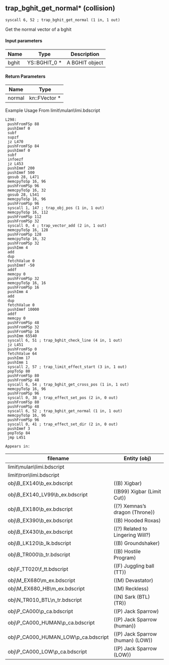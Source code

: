 ## trap_bghit_get_normal* (collision)

`syscall 6, 52 ; trap_bghit_get_normal (1 in, 1 out)`

Get the normal vector of a bghit

#### Input parameters
| Name | Type | Description
|------|------|------------
| bghit   | YS::BGHIT_0 *   | A BGHIT object


#### Return Parameters
| Name | Type
|------|-----
| normal   | kn::FVector *   
Example Usage From limit\mulan\limi.bdscript
```plaintext
L298:
 pushFromFSp 88
 pushImmf 0
 subf 
 supzf 
 jz L470
 pushFromFSp 84
 pushImmf 0
 subf 
 infoezf 
 jz L453
 pushImmf 200
 pushImmf 500
 gosub 28, L471
 memcpyToSp 16, 96
 pushFromPSp 96
 memcpyToSp 16, 32
 gosub 28, L541
 memcpyToSp 16, 96
 pushFromPSp 96
 syscall 1, 147 ; trap_obj_pos (1 in, 1 out)
 memcpyToSp 16, 112
 pushFromPSp 112
 pushFromPSp 32
 syscall 0, 4 ; trap_vector_add (2 in, 1 out)
 memcpyToSp 16, 128
 pushFromPSp 128
 memcpyToSp 16, 32
 pushFromPSp 32
 pushImm 4
 add 
 dup 
 fetchValue 0
 pushImmf -50
 addf 
 memcpy 0
 pushFromPSp 32
 memcpyToSp 16, 16
 pushFromPSp 16
 pushImm 4
 add 
 dup 
 fetchValue 0
 pushImmf 10000
 addf 
 memcpy 0
 pushFromPSp 48
 pushFromPSp 32
 pushFromPSp 16
 pushImm 65540
 syscall 6, 51 ; trap_bghit_check_line (4 in, 1 out)
 jz L451
 pushFromFSp 0
 fetchValue 64
 pushImm 17
 pushImm 1
 syscall 2, 57 ; trap_limit_effect_start (3 in, 1 out)
 popToSp 80
 pushFromFSp 80
 pushFromPSp 48
 syscall 6, 54 ; trap_bghit_get_cross_pos (1 in, 1 out)
 memcpyToSp 16, 96
 pushFromPSp 96
 syscall 0, 38 ; trap_effect_set_pos (2 in, 0 out)
 pushFromFSp 80
 pushFromPSp 48
 syscall 6, 52 ; trap_bghit_get_normal (1 in, 1 out)
 memcpyToSp 16, 96
 pushFromPSp 96
 syscall 0, 41 ; trap_effect_set_dir (2 in, 0 out)
 pushImmf 3
 popToSp 84
 jmp L451
```





	Appears in:
| filename | Entity (obj)
|----------|-------------
| limit\mulan\limi.bdscript       |           
| limit\tron\limi.bdscript       |           
| obj\B_EX140\b_ex.bdscript       | ((B) Xigbar)          
| obj\B_EX140_LV99\b_ex.bdscript       | ((B99) Xigbar (Limit Cut))          
| obj\B_EX180\b_ex.bdscript       | ((?) Xemnas’s dragon (Throne))          
| obj\B_EX390\b_ex.bdscript       | ((B) Hooded Roxas)          
| obj\B_EX430\b_ex.bdscript       | ((?) Related to Lingering Will?)          
| obj\B_LK120\b_lk.bdscript       | ((B) Groundshaker)          
| obj\B_TR000\b_tr.bdscript       | ((B) Hostile Program)          
| obj\F_TT020\f_tt.bdscript       | ((F) Juggling ball (TT))          
| obj\M_EX680\m_ex.bdscript       | ((M) Devastator)          
| obj\M_EX680_HB\m_ex.bdscript       | ((M) Reckless)          
| obj\N_TR010_BTL\n_tr.bdscript       | ((N) Sark (BTL) (TR))          
| obj\P_CA000\p_ca.bdscript       | ((P) Jack Sparrow)          
| obj\P_CA000_HUMAN\p_ca.bdscript       | ((P) Jack Sparrow (human))          
| obj\P_CA000_HUMAN_LOW\p_ca.bdscript       | ((P) Jack Sparrow (human) (LOW))          
| obj\P_CA000_LOW\p_ca.bdscript       | ((P) Jack Sparrow (LOW))          



